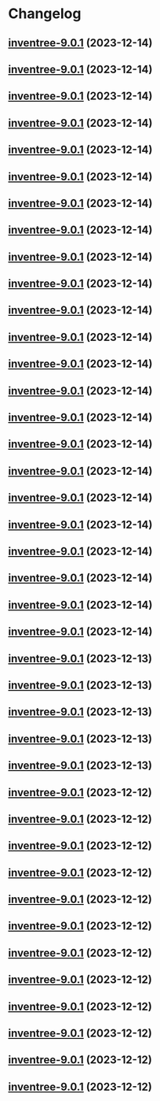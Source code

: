 # Changelog



## [inventree-9.0.1](https://github.com/truecharts/charts/compare/inventree-8.0.3...inventree-9.0.1) (2023-12-14)




## [inventree-9.0.1](https://github.com/truecharts/charts/compare/inventree-8.0.3...inventree-9.0.1) (2023-12-14)




## [inventree-9.0.1](https://github.com/truecharts/charts/compare/inventree-8.0.3...inventree-9.0.1) (2023-12-14)




## [inventree-9.0.1](https://github.com/truecharts/charts/compare/inventree-8.0.3...inventree-9.0.1) (2023-12-14)




## [inventree-9.0.1](https://github.com/truecharts/charts/compare/inventree-8.0.3...inventree-9.0.1) (2023-12-14)




## [inventree-9.0.1](https://github.com/truecharts/charts/compare/inventree-8.0.3...inventree-9.0.1) (2023-12-14)




## [inventree-9.0.1](https://github.com/truecharts/charts/compare/inventree-8.0.3...inventree-9.0.1) (2023-12-14)




## [inventree-9.0.1](https://github.com/truecharts/charts/compare/inventree-8.0.3...inventree-9.0.1) (2023-12-14)




## [inventree-9.0.1](https://github.com/truecharts/charts/compare/inventree-8.0.3...inventree-9.0.1) (2023-12-14)




## [inventree-9.0.1](https://github.com/truecharts/charts/compare/inventree-8.0.3...inventree-9.0.1) (2023-12-14)




## [inventree-9.0.1](https://github.com/truecharts/charts/compare/inventree-8.0.3...inventree-9.0.1) (2023-12-14)




## [inventree-9.0.1](https://github.com/truecharts/charts/compare/inventree-8.0.3...inventree-9.0.1) (2023-12-14)




## [inventree-9.0.1](https://github.com/truecharts/charts/compare/inventree-8.0.3...inventree-9.0.1) (2023-12-14)




## [inventree-9.0.1](https://github.com/truecharts/charts/compare/inventree-8.0.3...inventree-9.0.1) (2023-12-14)




## [inventree-9.0.1](https://github.com/truecharts/charts/compare/inventree-8.0.3...inventree-9.0.1) (2023-12-14)




## [inventree-9.0.1](https://github.com/truecharts/charts/compare/inventree-8.0.3...inventree-9.0.1) (2023-12-14)




## [inventree-9.0.1](https://github.com/truecharts/charts/compare/inventree-8.0.3...inventree-9.0.1) (2023-12-14)




## [inventree-9.0.1](https://github.com/truecharts/charts/compare/inventree-8.0.3...inventree-9.0.1) (2023-12-14)




## [inventree-9.0.1](https://github.com/truecharts/charts/compare/inventree-8.0.3...inventree-9.0.1) (2023-12-14)




## [inventree-9.0.1](https://github.com/truecharts/charts/compare/inventree-8.0.3...inventree-9.0.1) (2023-12-14)




## [inventree-9.0.1](https://github.com/truecharts/charts/compare/inventree-8.0.3...inventree-9.0.1) (2023-12-14)




## [inventree-9.0.1](https://github.com/truecharts/charts/compare/inventree-8.0.3...inventree-9.0.1) (2023-12-14)




## [inventree-9.0.1](https://github.com/truecharts/charts/compare/inventree-8.0.3...inventree-9.0.1) (2023-12-14)




## [inventree-9.0.1](https://github.com/truecharts/charts/compare/inventree-8.0.3...inventree-9.0.1) (2023-12-13)




## [inventree-9.0.1](https://github.com/truecharts/charts/compare/inventree-8.0.3...inventree-9.0.1) (2023-12-13)




## [inventree-9.0.1](https://github.com/truecharts/charts/compare/inventree-8.0.3...inventree-9.0.1) (2023-12-13)




## [inventree-9.0.1](https://github.com/truecharts/charts/compare/inventree-8.0.3...inventree-9.0.1) (2023-12-13)




## [inventree-9.0.1](https://github.com/truecharts/charts/compare/inventree-8.0.3...inventree-9.0.1) (2023-12-13)




## [inventree-9.0.1](https://github.com/truecharts/charts/compare/inventree-8.0.3...inventree-9.0.1) (2023-12-12)




## [inventree-9.0.1](https://github.com/truecharts/charts/compare/inventree-8.0.3...inventree-9.0.1) (2023-12-12)




## [inventree-9.0.1](https://github.com/truecharts/charts/compare/inventree-8.0.3...inventree-9.0.1) (2023-12-12)




## [inventree-9.0.1](https://github.com/truecharts/charts/compare/inventree-8.0.3...inventree-9.0.1) (2023-12-12)




## [inventree-9.0.1](https://github.com/truecharts/charts/compare/inventree-8.0.3...inventree-9.0.1) (2023-12-12)




## [inventree-9.0.1](https://github.com/truecharts/charts/compare/inventree-8.0.3...inventree-9.0.1) (2023-12-12)




## [inventree-9.0.1](https://github.com/truecharts/charts/compare/inventree-8.0.3...inventree-9.0.1) (2023-12-12)




## [inventree-9.0.1](https://github.com/truecharts/charts/compare/inventree-8.0.3...inventree-9.0.1) (2023-12-12)




## [inventree-9.0.1](https://github.com/truecharts/charts/compare/inventree-8.0.3...inventree-9.0.1) (2023-12-12)




## [inventree-9.0.1](https://github.com/truecharts/charts/compare/inventree-8.0.3...inventree-9.0.1) (2023-12-12)




## [inventree-9.0.1](https://github.com/truecharts/charts/compare/inventree-8.0.3...inventree-9.0.1) (2023-12-12)




## [inventree-9.0.1](https://github.com/truecharts/charts/compare/inventree-8.0.3...inventree-9.0.1) (2023-12-12)

